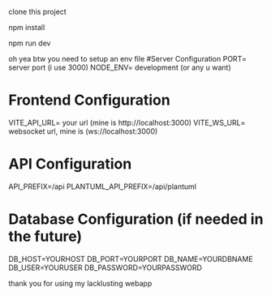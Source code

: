 clone this project

npm install

npm run dev

oh yea btw you need to setup an env file 
#Server Configuration
PORT= server port (i use 3000)
NODE_ENV= development (or any u want)

# Frontend Configuration
VITE_API_URL= your url (mine is http://localhost:3000)
VITE_WS_URL= websocket url, mine is (ws://localhost:3000)

# API Configuration
API_PREFIX=/api
PLANTUML_API_PREFIX=/api/plantuml

# Database Configuration (if needed in the future)
DB_HOST=YOURHOST
DB_PORT=YOURPORT
DB_NAME=YOURDBNAME
DB_USER=YOURUSER
DB_PASSWORD=YOURPASSWORD

thank you for using my lacklusting webapp
